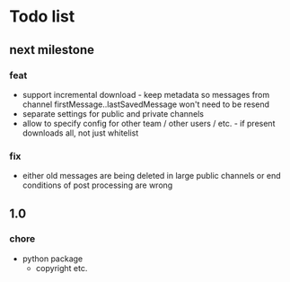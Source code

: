 # Todo list

## next milestone

### feat

- support incremental download - keep metadata so messages from channel firstMessage..lastSavedMessage won't need to be resend
- separate settings for public and private channels
- allow to specify config for other team / other users / etc. - if present downloads all, not just whitelist

### fix

- either old messages are being deleted in large public channels or end conditions of post processing are wrong

## 1.0

### chore

- python package
  - copyright etc.
